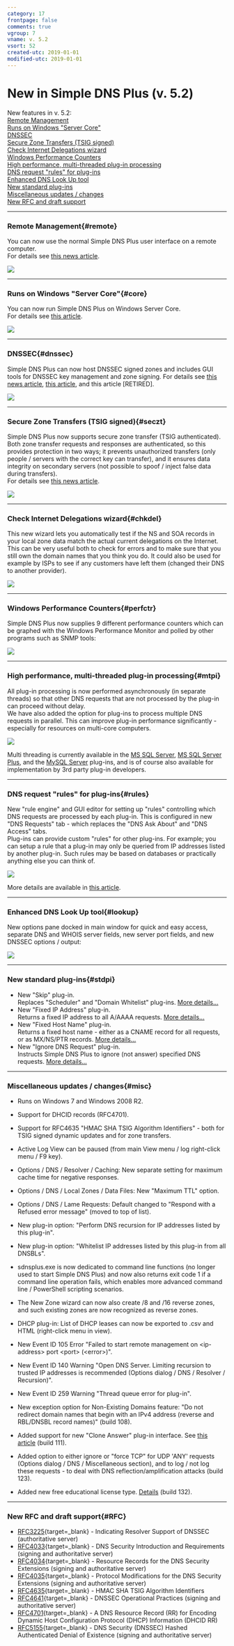 ```yaml
---
category: 17
frontpage: false
comments: true
vgroup: 7
vname: v. 5.2
vsort: 52
created-utc: 2019-01-01
modified-utc: 2019-01-01
---
```

# New in Simple DNS Plus (v. 5.2)

New features in v. 5.2:  
[Remote Management](#remote)  
[Runs on Windows "Server Core"](#core)  
[DNSSEC](#dnssec)  
[Secure Zone Transfers (TSIG signed)](#seczt)  
[Check Internet Delegations wizard](#chkdel)  
[Windows Performance Counters](#perfctr)  
[High performance, multi-threaded plug-in processing](#mtpi)  
[DNS request "rules" for plug-ins](#rules)  
[Enhanced DNS Look Up tool](#lookup)  
[New standard plug-ins](#stdpi)  
[Miscellaneous updates / changes](#misc)  
[New RFC and draft support](#rfc)

---

### Remote Management{#remote}

You can now use the normal Simple DNS Plus user interface on a remote computer.  
For details see [this news article](https://simpledns.plus/news/5).

![](img/90/1.png)

---

### Runs on Windows "Server Core"{#core}

You can now run Simple DNS Plus on Windows Server Core.  
For details see [this article](/kb/119/simple-dns-plus-on-windows-server-core).

![](img/90/2.png)

---

### DNSSEC{#dnssec}

Simple DNS Plus can now host DNSSEC signed zones and includes GUI tools for DNSSEC key management and zone signing. For details see [this news article](https://simpledns.plus/news/2), [this article](/kb/65/how-to-dnssec-sign-a-zone-with-simple-dns-plus), and this article [RETIRED].

![](img/90/3.png)

---

### Secure Zone Transfers (TSIG signed){#seczt}

Simple DNS Plus now supports secure zone transfer (TSIG authenticated).  
Both zone transfer requests and responses are authenticated, so this provides protection in two ways; it prevents unauthorized transfers (only people / servers with the correct key can transfer), and it ensures data integrity on secondary servers (not possible to spoof / inject false data during transfers).  
For details see [this news article](https://simpledns.plus/news/6).

![](img/90/4.png)

---

### Check Internet Delegations wizard{#chkdel}

This new wizard lets you automatically test if the NS and SOA records in your local zone data match the actual current delegations on the Internet. This can be very useful both to check for errors and to make sure that you still own the domain names that you think you do. It could also be used for example by ISPs to see if any customers have left them (changed their DNS to another provider).

![](img/90/5.png)

---

### Windows Performance Counters{#perfctr}

Simple DNS Plus now supplies 9 different performance counters which can be graphed with the Windows Performance Monitor and polled by other programs such as SNMP tools:

![](img/90/6.png)

---

### High performance, multi-threaded plug-in processing{#mtpi}

All plug-in processing is now performed asynchronously (in separate threads) so that other DNS requests that are not processed by the plug-in can proceed without delay.  
We have also added the option for plug-ins to process multiple DNS requests in parallel. This can improve plug-in performance significantly - especially for resources on multi-core computers.

![](img/90/7.png)

Multi threading is currently available in the [MS SQL Server](https://simpledns.plus/plugin-mssql), [MS SQL Server Plus](https://simpledns.plus/plugin-mssqlplus), and the [MySQL Server](https://simpledns.plus/plugin-mysql) plug-ins, and is of course also available for implementation by 3rd party plug-in developers.

---

### DNS request "rules" for plug-ins{#rules}

New "rule engine" and GUI editor for setting up "rules" controlling which DNS requests are processed by each plug-in. This is configured in new "DNS Requests" tab - which replaces the "DNS Ask About" and "DNS Access" tabs.  
Plug-ins can provide custom "rules" for other plug-ins. For example; you can setup a rule that a plug-in may only be queried from IP addresses listed by another plug-in. Such rules may be based on databases or practically anything else you can think of.

![](img/90/8.png)

More details are available in [this article](/kb/110/plug-ins-in-simple-dns-plus).

---

### Enhanced DNS Look Up tool{#lookup}

New options pane docked in main window for quick and easy access, separate DNS and WHOIS server fields, new server port fields, and new DNSSEC options / output:

![](img/90/9.png)

---

### New standard plug-ins{#stdpi}

- New "Skip" plug-in.  
Replaces "Scheduler" and "Domain Whitelist" plug-ins. [More details...](https://simpledns.plus/plugin-skip)
- New "Fixed IP Address" plug-in.  
Returns a fixed IP address to all A/AAAA requests. [More details...](https://simpledns.plus/plugin-fixedip)
- New "Fixed Host Name" plug-in.  
Returns a fixed host name - either as a CNAME record for all requests, or as MX/NS/PTR records. [More details...](https://simpledns.plus/plugin-fixedhostname)
- New "Ignore DNS Request" plug-in.  
Instructs Simple DNS Plus to ignore (not answer) specified DNS requests. [More details...](https://simpledns.plus/plugin-ignorereq)

---

### Miscellaneous updates / changes{#misc}

- Runs on Windows 7 and Windows 2008 R2.
- Support for DHCID records (RFC4701).
- Support for RFC4635 "HMAC SHA TSIG Algorithm Identifiers" - both for TSIG signed dynamic updates and for zone transfers.
- Active Log View can be paused (from main View menu / log right-click menu / F9 key).
- Options / DNS / Resolver / Caching: New separate setting for maximum cache time for negative responses.
- Options / DNS / Local Zones / Data Files: New "Maximum TTL" option.
- Options / DNS / Lame Requests: Default changed to "Respond with a Refused error message" (moved to top of list).
- New plug-in option: "Perform DNS recursion for IP addresses listed by this plug-in".
- New plug-in option: "Whitelist IP addresses listed by this plug-in from all DNSBLs".
- sdnsplus.exe is now dedicated to command line functions (no longer used to start Simple DNS Plus) and now also returns exit code 1 if a command line operation fails, which enables more advanced command line / PowerShell scripting scenarios.
- The New Zone wizard can now also create /8 and /16 reverse zones, and such existing zones are now recognized as reverse zones.
- DHCP plug-in: List of DHCP leases can now be exported to .csv and HTML (right-click menu in view).
- New Event ID 105 Error "Failed to start remote management on &lt;ip-address&gt; port &lt;port&gt; (&lt;error&gt;)".
- New Event ID 140 Warning "Open DNS Server. Limiting recursion to trusted IP addresses is recommended (Options dialog / DNS / Resolver / Recursion)".
- New Event ID 259 Warning "Thread queue error for plug-in".
- New exception option for Non-Existing Domains feature: "Do not redirect domain names that begin with an IPv4 address (reverse and RBL/DNSBL record names)" (build 108).
- Added support for new "Clone Answer" plug-in interface. See [this article](https://simpledns.plus/plugin-cloneresponse) (build 111).
- Added option to either ignore or "force TCP" for UDP 'ANY' requests (Options dialog / DNS / Miscellaneous section), and to log / not log these requests - to deal with DNS reflection/amplification attacks (build 123).  

- Added new free educational license type. [Details](/kb/48/free-educational-licenses) (build 132).  
  

---

### New RFC and draft support{#RFC}

- [RFC3225](http://www.rfc-editor.org/rfc/rfc3225.txt){target=_blank} - Indicating Resolver Support of DNSSEC (authoritative server)
- [RFC4033](http://www.rfc-editor.org/rfc/rfc4033.txt){target=_blank} - DNS Security Introduction and Requirements (signing and authoritative server)
- [RFC4034](http://www.rfc-editor.org/rfc/rfc4034.txt){target=_blank} - Resource Records for the DNS Security Extensions (signing and authoritative server)
- [RFC4035](http://www.rfc-editor.org/rfc/rfc4035.txt){target=_blank} - Protocol Modifications for the DNS Security Extensions (signing and authoritative server)
- [RFC4635](http://www.rfc-editor.org/rfc/rfc4635.txt){target=_blank} - HMAC SHA TSIG Algorithm Identifiers
- [RFC4641](http://www.rfc-editor.org/rfc/rfc4641.txt){target=_blank} - DNSSEC Operational Practices (signing and authoritative server)
- [RFC4701](http://www.rfc-editor.org/rfc/rfc4701.txt){target=_blank} - A DNS Resource Record (RR) for Encoding Dynamic Host Configuration Protocol (DHCP) Information (DHCID RR)
- [RFC5155](http://www.rfc-editor.org/rfc/rfc5155.txt){target=_blank} - DNS Security (DNSSEC) Hashed Authenticated Denial of Existence (signing and authoritative server)

